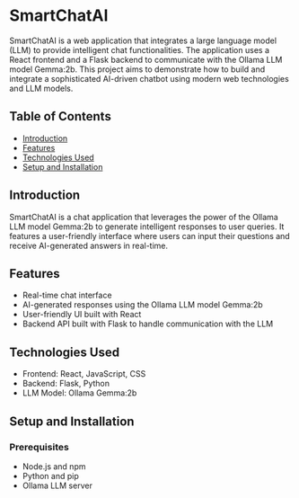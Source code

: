 # SmartChatAI

SmartChatAI is a web application that integrates a large language model (LLM) to provide intelligent chat functionalities. The application uses a React frontend and a Flask backend to communicate with the Ollama LLM model Gemma:2b. This project aims to demonstrate how to build and integrate a sophisticated AI-driven chatbot using modern web technologies and LLM models.

## Table of Contents

- [Introduction](#introduction)
- [Features](#features)
- [Technologies Used](#technologies-used)
- [Setup and Installation](#setup-and-installation)

## Introduction

SmartChatAI is a chat application that leverages the power of the Ollama LLM model Gemma:2b to generate intelligent responses to user queries. It features a user-friendly interface where users can input their questions and receive AI-generated answers in real-time.

## Features

- Real-time chat interface
- AI-generated responses using the Ollama LLM model Gemma:2b
- User-friendly UI built with React
- Backend API built with Flask to handle communication with the LLM

## Technologies Used

- Frontend: React, JavaScript, CSS
- Backend: Flask, Python
- LLM Model: Ollama Gemma:2b

## Setup and Installation

### Prerequisites

- Node.js and npm
- Python and pip
- Ollama LLM server

